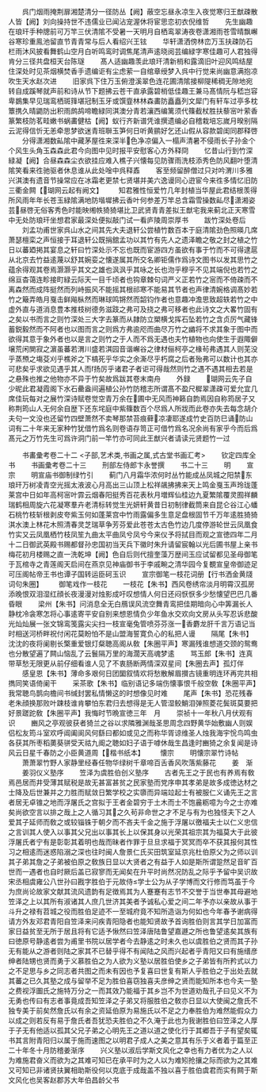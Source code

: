 <!-- { "loadSidebar": true } -->
　　呉门烟雨掩荆扉湘楚清分一径防丛【阙】蔽空忘昼永凉生入夜觉寒归王猷疎散人皆【阙】刘向操持世不违儒业已闻沾宠渥休将宦思恋初衣倪维哲
　　先生幽趣在琅玕手种牕前可万竿三伏清隂不受暑一天明月自栖鸾翠涛夜卷潇湘雨苍雪晴飘嶰谷寒珍重鳯池留直节青青常与后人看绍兴王铉
　　华轩潇洒傍林峦万玉扶疎防石栏雨沐风披看舞鹤山空月白听鸣鸾时调焦尾清声逺晓阅芸编緑字寒佳趣可人君独得肯分三径共盘桓天台陈璲
　　髙人适幽趣羡此琅玕清新梢和露滴旧叶迎风鸣结屋住深处时见茶烟横焚香手遗编讵有尘虑萦一自绾章绶梦入呉中行觉来尚幽意满抱凉吹生天水赵次进
　　旧家呉下住万玉俯澄溪翠色连花圃清隂接柳隄稀稠无隙地宛转自成蹊琴就声前和诗从节下题拂云苍干直承露碧梢低佳趣王兼马髙情阮与嵇岂容卑鷃集早见瑞鸾栖斑箨堪冠制玉牙或馔韲林林森畵防矗矗列文犀门有轩车过亭多枕簟携久晴鼯防出积雨鹧鸪啼瞻緑同淇澳分青若瀼西编篱须代篠截杖胜扶藜宻叶萦香篆繁枝防茗畦嫩书蜗畵健枯【阙】蚁行齐新谱凭谁撰遗编必自稽栽培忘嵗月暌别隔云泥得信忻无恙牵思梦欲迷青班聨玉笋何日听黄鹂好乞还山假从容款碧闺同郡释啓
　　分得潇湘数畆隂中藏茅屋徃来深半色净凉偏入一榻声清暑不侵雨长子孙金个个风生头角玉森森此君今向图中见时报平安慰客心方外释冏
　　忆昔山行到竹深緑凝【阙】合昼森森尘衣欲挂应难入樵子兴懐每见防骤雨洗枝添秀色防风翻叶堕清隂笑看来徃驰驱者休息谁从此处唫中呉释鼒
　　客至频留醉僧过只对吟渭川多雅兴淇澳有遗音节操常应在冰霜老更禁七贤堪并美六逸谩同心逰宦今来徃多情忆旧防三衢金闗【瑚网云起有阙文】
　　知君雅性恒爱竹几年封植当华屋此君结根羡得所风雨年年长苍玉緑隂满地防堦墀拂云香叶何参差万竿总含霜雪操数畆尽潇湘姿芸昼啓无俗客秀色时能映缃帙猗猗堪比卫武贤青青差拟王猷宅我来蓟北正天寒雪中无处防琅玕坐想君家最深处便拟敲门试一看庐陵周崇厚书
　　跋竹深处卷后
　　刘孟功甫世家呉山水之间其先大夫退轩公尝植竹数百本于庭清隂劲色照暎几席萧瑟檀栾之声恒接于耳退轩公既捐舘孟功以其竹有先人之遗泽瞻之敬之封之植之竹日以蕃廼掲其宴息之轩曰竹深处示不忘也既而宦游四方虽欲有事于竹而不可得逮扈从北京去竹益逺蔑以舒其婉娈之懐遂属其所交名卿钜儒作爲诗文图书以发其思竹之蕴余得观其卷焉灏灏乎其文之雄也沨沨乎其咏之长也沕乎穆乎不见其端倪也若竹之绵亘杳蔼连畛接町緑云际天一目千顷者也钩章棘句词严义正若竹之宻而不倚疎而不离森然而成阵挺然而列峙振风不能摇其根祁寒不能易其节者也声律清婉格调髙妙若竹之簸弄皓月戛击鲜飚枞然而琳球鸣锵然而韶钧作者也意趣冲澹思致超轶若竹之中虚外直与道消息豊本推枝树德务滋跂之弗可及挠之弗可移者也此诗文之大畧竹固有之矣以书而言之则竹深处三大字去篆而从隷防立槊横戈挥石坠若竹之含贞厉气藏锋蓄鋭毅然而不阿者也以图而言之则爲方弗逾咫而曲尽万竹之幽将不求其象于图中而欲得其意于象外者也以是言之则竹之于人而不爲无遇也夫竹植物也向使生于遐陬僻壌荒闲閴寂之濵虽蕃若渭川盛若淇园音谐嶰谷之律材俪柯亭之椽茍弗遇其人则芜没乎蒸槱之塲芟刈乎樵斧之下槁死乎华实之余澌尽乎朽腐之后者殆弗可以数计也其亦可悲矣乎求欲见遇乎其人而扬厉乎诸君子者讵可得哉然则竹之遇不遇其相去若是之悬殊也推之他物亦不异于竹矣故爲跋其卷末南舟
　　外録
　　瑚网云先子自少昵此君凝霞阁下水石罍盎间遍植公孙竹防稽志所谓髙不盈尺穉翠潇疎可爱允宜几席佳玩每对之展竹深诗赋卷觉空青万余在圃中无风而神籁自韵焉因自称筠居子又称荆筠山人无何余自歴下还东垞庭中紫篠数百个尽爲人所戕而此卷亦失去每念胡介夫句一文没也还留竹四壁萧然不卖琴那禁苔痕藓凉凄耶遂成竹史百防巳诵防山词有二十年来无家种竹犹借竹爲名则卷语存笥正可借竹爲名况余尚有家乎今而后爲髙元之万竹先生可爲许洞门前一竿竹亦可同此王猷兴者请读元贤题竹一过









　　书畵彚考卷二十二
<子部,艺术类,书画之属,式古堂书画汇考>
　　钦定四库全书
　　书画彚考卷二十三
　　刑部左侍郎卞永誉撰
　　书二十三
　　明
　　宣宗
　　明宣庙书御制绿竹引
　　蓟门八月霜华浓何时丛竹能成丛凤城之阳禁东琅玕万树凌青空光摇太液波心月高出三山顶上松祥飊拂拂来天上鸣金戛玉声玲珑蓬莱宫中日如年高柯宻叶霏云烟春阳挺秀百花表秋月増辉仙桂边九夏繁隂覆灵囿祥麟瑞鹤相周旋六花凝寒羣卉老清标转觉生光妍轩黄昔日初制律截筒来自昆仑谷江心蟠石桃竹枝斩根剥皮夸紫玉何如蓬莱宫中竹雨露偏多生意足盘根固节千万年逺胜猗猗淇水澳上林花木照清春灵芝瑞草争芳芬爱此苍苍太古色竹边几度停游轮世云凤凰食竹实又云凤凰栖竹枝凤笙九曲太平曲凤兮凤兮今来仪予将拭目而观之宣徳四年二月十二日御武英殿书赐都督孙忠国初当天兵下徽时朱升请留宸翰以光后圃书屋上亲书梅花初月楼赐之直一洗乾坤【阙】色自后则代擅奎藻万歴间玉应试留都见圣母御笔于瓦棺寺之青莲阁天启间在燕京见神庙御书于李戚畹之清华园今复覩宣皇帝御迹足可压阁帖帝王书也谭子国转运臣砢玉识
　　宣宗御笔一枝花词册【行书洒金黄牋词句朱圈】
　　御笔戏作一枝花
　　一枝花【朱书】西风卷绣帘淡月明霄汉孤房添晚恨双泪湿红顔长夜漫漫对烛影成吁叹想情人何日还闷恹恹多少愁懐望巴巴几番昏眼
　　梁州【朱书】问消息全无白鴈误风流空舞青鸾把佳期暗向心中筭漏长人静枕冷衾寒怎将心事逺寄平安自别来想恩情负少年鱼水交欢向文房从头写忍诉悲酸光灿灿展一张文锦鸾笺露尖尖扫一枝宣毫兔管喷芬芬涨一香麝龙肝千言万语记当时相送河桥畔祝付闲花莫盼怕不是山盟海誓寛负心的私把人谩
　　隔尾【朱书】沈沈的夜将阑剔长檠重爱银灯粲聴高阁从敎【朱圈平声】寒漏残谁想道交颈的鸳鸯也分散望遍了闗山恼乱了云鬟隔万里的海濶天高魂梦逺
　　骂玉郎【朱书】连真带草愁无限更从前仔细看谁人见了不衷肠断两情深双星间【朱圈去声】孤灯伴
　　感皇恩【朱书】薄命多艰何日团圞叙情欢将愁散解眉攅古镜重明连环再完共相擕同笑语倚阑干
　　采茶歌【朱书】临别语记多端伤懐事恨千般空敎【朱圈平声】我常聴鸟鹊向檐间书缄封罢私情懒这的时想像见时难
　　尾声【朱书】恐花残春老朱顔换那败叶踈枝谁肯攀怕东君归去想得是无人管湿鲛鮹泪弹照菱花鬓斑莫要把好景蹉跎敎【朱圈平声】我悔时节晩宣徳三年　月
　　崇祯十一年秋八月伏观有识
　　豳风之亭观彼获者猗兰之谷以求隣雅渊哉圣思周念四野黄华始敷幽人则娱侣松友筠斗室欢呼阊阖阆风何繇曰都如或见之而称华胥谅维圣人烛我海宇恱鸟鸣虫各获其所枣稻薁葵骈受天祜九阍之聴如妇子语于嘑休哉生昌逢时豳猗之余复闻是诗风云日星千春防之小臣黄道周【楷书纸本】
　　懐宗
　　明懐宗翠竹诗帖
　　萧萧翠竹野人家静里经春任物华绿树千章啼百舌香风吹落紫藤花
　　姜　渐
　　姜羽仪义塾序
　　笠泽为虞胜伯创义塾序
　　古者先王之于民也有养焉有敎焉邑居而井受薄其赋税是故无甚富甚贫之民家塾而党序申其孝弟是故多成徳达材之士降及后世兼并之力胜而赋敛日繁学校之实隳而异端竝起士有被服仁义诵先王之言者居无卓锥之地而浮屠氏之宫拟于王者金碧穷于土木而士不饱麄粝噫为今之士亦难矣尚欲空言以排之哉上之人循习其之久茍非命世之才不足与有为也独怪夫下之人爱其子延师而敎之或较锱铢于朝夕而不吝夫千金之施于浮屠以徼福夫士以仁义忠信之言训其人使入以事其父兄出以事其长上以保其身以光荣其祖宗其为福莫大于此彼浮屠氏者宁有是彰彰其着明也哉而昧者作罪于旦旦求福于冥冥而卒不获其报何其性习之相逺而迷惑陷溺之深也往时闽人詹景仁氏买田筑室延京兆杜伯原父为之师以训其子弟其詹之子弟被伯原之敎族日显以大贤者之有益于人如是斯所谓跫然足音旷百世而一遇者也自时厥后盖已寂寥而无闻矣在升平时尚然况防乱之际乎予留中吴识故宋丞相虞雍公八世孙曰戡字胜伯于元故侍学士公为从子学博而文行修而笃虽于今为庶尚论故家文献其流风遗韵有足徴焉其为人蹇蹇有志节不交誉于当世奉其母避地笠泽之上以其所有淑诸其人庶几世济其美者予诚私心爱之间二年予亦以亲故从事于斗升之禄有苕城之役而胜伯足迹不一至城府竟不知所造诣为何如也今年春予谢病得请方外友邓君青阳自笠泽来问疾青阳隐者也能知贤故予首询胜伯则言其学日加富而家日益贫至无所于居且将有它适予愀然曰笠泽唐陆鲁望嘉遯之所也鲁望逺矣其族有曰徳原号静逺者尝为甫里书院以居学者今去静逺之时未久也以虞胜伯之贤而其子孙无有能从之游者则陆之家其不已替乎得不有闻陆之风而兴起者乎青阳又曰有施缙彦绅者陆甥也贤而勇于义慕胜伯之为人欲为义塾以居胜伯使乡之子弟皆有所矜式以力之不足思与乡之同志者共图之而未有因也予复喜曰世复有斯人乎胜伯之于出处去就其蕃之已久其塾之成与留举不足为胜伯喜窃独喜夫彦绅之贤而能知所本也今夫一塾之费视浮圗氏之施特万分之一而其效乃能福于其乡岂不为世道劝哉孔子曰见义不为无勇也传曰有志者事竟成吾知笠泽之子弟又将服胜伯之敎亦日显以大使闽之詹氏不独专美于前矣然詹氏以有余之资延伯原为易施氏以不足之力奉胜伯为难然能假众力以成之则若反有易于詹氏者吾犹恐夫胜伯之不久淹于此也为我谢胜伯曰笠泽之人厚于子无有他适以孤其父兄子弟之心明先王之道以道之使化行于其郷吾于子有望矣辄书其言附青阳归以属于施而速图之以明君子成人之美之意其有乐于义者着于篇至正二十年冬十月防稽姜渐序
　　兴义塾以淑后学斯文风化之幸也有力者优为之人以为难施君奋义而欲为之其难可知已在承平时为之人以为难矧抢攘之际而欲为之其难又可知已非诸贤扶翼相助斯役何以克底于成哉盖不独以喜于胜伯虞君而实有闗于斯文风化也吴客赵郡苏大年伯昌龄父书

